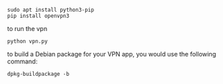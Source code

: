 ```
sudo apt install python3-pip
pip install openvpn3
```
to run the vpn 
```
python vpn.py
```
to build a Debian package for your VPN app, you would use the following command:

```
dpkg-buildpackage -b
```


